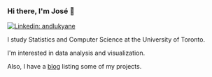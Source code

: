 ### Hi there, I'm José 👋
[![Linkedin: andlukyane](https://img.shields.io/badge/-José%20Casas-blue?style=flat-square&logo=Linkedin&logoColor=white&link=https://www.linkedin.com/in/josecasasn/)](https://www.linkedin.com/in/josecasasn/)

I study Statistics and Computer Science at the University of Toronto.

I'm interested in data analysis and visualization.

Also, I have a [blog](https://www.jcasasn.github.io/) listing some of my projects. <!-- , which include... -->

